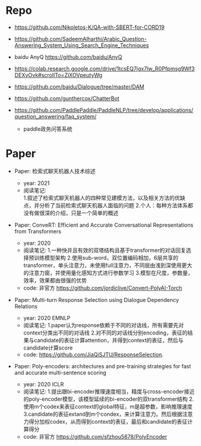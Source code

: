 

# Repo
- https://github.com/Nikoletos-K/QA-with-SBERT-for-CORD19
- https://github.com/SadeemAlharthi/Arabic_Question-Answering_System_Using_Search_Engine_Techniques
- baidu AnyQ https://github.com/baidu/AnyQ
- https://colab.research.google.com/drive/1tcsEQ7igx7lw_R0Pfpmsg9Wf3DEXyOvk#scrollTo=ZiXOVpeutyWg
- https://github.com/baidu/Dialogue/tree/master/DAM
- https://github.com/gunthercox/ChatterBot

- https://github.com/PaddlePaddle/PaddleNLP/tree/develop/applications/question_answering/faq_system/
  - paddle政务问答系统  
  
  
# Paper

- Paper: 检索式聊天机器人技术综述  
  - year: 2021    
  - 阅读笔记:      
    1.叙述了检索式聊天机器人的四种常见建模方法，以及相关方法的优缺点，并分析了当前检索式聊天机器人面临的问题
    2.个人：每种方法体系都没有做很深的介绍，只是一个简单的概述     

- Paper: ConveRT: Efficient and Accurate Conversational Representations from Transformers
  - year: 2020
  - 阅读笔记: 
    1.一种快并且有效的双塔结构且基于transformer的对话回复选择预训练模型架构
    2.使用sub-word，双位置编码相加，6层共享的transformer，单头注意力，未使用full注意力，不同层由浅到深使用更大的注意力窗，并使用量化感知方式进行参数学习
    3.模型在尺度，参数量，效率，效果都由很强的优势
  - code: 非官方 https://github.com/jordiclive/Convert-PolyAI-Torch

- Paper: Multi-turn Response Selection using Dialogue Dependency Relations
  - year: 2020 EMNLP
  - 阅读笔记: 
    1.paper认为response依赖于不同的对话线，所有需要先对context分类出不同的对话线
    2.对不同的对话线分别encoding，表征的结果与candidate的表征计算attention，并得到context的表征，然后与candidate计算score
  - code: https://github.com/JiaQiSJTU/ResponseSelection.

- Paper: Poly-encoders: architectures and pre-training strategies for fast and accurate multi-sentence scoring
  - year: 2020 ICLR
  - 阅读笔记: 
    1.提出跟bi-encoder推理速度相当，精度与cross-encoder接近的poly-encoder模型，该模型延续的bi-encoder的双transformer结构
    2.使用m个codex来表征context的global特征，m是超参数，影响推理速度
    3.candidate的表征extand到m个condex，来计算注意力。然后根据注意力得分加权codex，从而得到context的表征，最后和candidate的表征计算得分
  - code: 非官方 https://github.com/sfzhou5678/PolyEncoder
